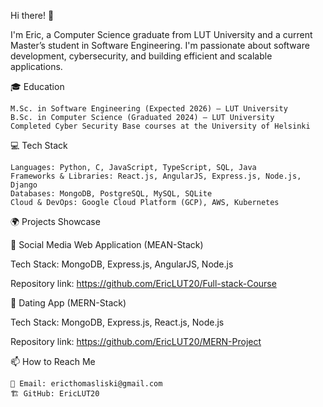Hi there! 👋

I'm Eric, a Computer Science graduate from LUT University and a current Master’s student in Software Engineering. I'm passionate about software development, cybersecurity, and building efficient and scalable applications.

🎓 Education

    M.Sc. in Software Engineering (Expected 2026) – LUT University
    B.Sc. in Computer Science (Graduated 2024) – LUT University
    Completed Cyber Security Base courses at the University of Helsinki

💻 Tech Stack

    Languages: Python, C, JavaScript, TypeScript, SQL, Java
    Frameworks & Libraries: React.js, AngularJS, Express.js, Node.js, Django
    Databases: MongoDB, PostgreSQL, MySQL, SQLite
    Cloud & DevOps: Google Cloud Platform (GCP), AWS, Kubernetes

🌍 Projects Showcase

🔹 Social Media Web Application (MEAN-Stack)

Tech Stack: MongoDB, Express.js, AngularJS, Node.js

Repository link: https://github.com/EricLUT20/Full-stack-Course

🔹 Dating App (MERN-Stack)

Tech Stack: MongoDB, Express.js, React.js, Node.js

Repository link: https://github.com/EricLUT20/MERN-Project

📫 How to Reach Me

    📧 Email: ericthomasliski@gmail.com
    🏗️ GitHub: EricLUT20
